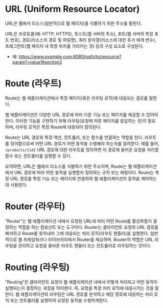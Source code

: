 # URL (Uniform Resource Locator)

URL은 웹에서 리소스(일반적으로 웹 페이지)를 식별하기 위한 주소를 말한다.

URL은 프로토콜(예: HTTP, HTTPS), 호스트(웹 서버의 주소), 포트(웹 서버의 특정 포트 번호), 경로(리소스의 경로 및 파일명), 쿼리 문자열(리소스에 대한 추가 매개 변수), 프래그먼트(웹 페이지 내 특정 위치를 가리키는 것) 등의 구성 요소로 구성된다.

+ 예: https://www.example.com:8080/path/to/resource?param1=value1#section2

# Route (라우트)
 
Route는 웹 애플리케이션에서 특정 페이지(혹은 라우팅 로직)에 대응되는 경로를 말한다.
<!-- 경로인지, 경로에 대응되는 응답 로직인지 헷갈림 -->
웹 애플리케이션은 다양한 URL 경로에 따라 다른 기능 또는 페이지를 제공할 수 있어야 한다. 이러한 기능을 구현하기 위해 라우팅(요청에 따른 페이지를 응답하는 것)이 필요하며, 라우팅 로직은 특정 Route에 대응되어 정의된다.

Route는 URL 경로와 특정 액션, 컨트롤러, 또는 함수를 연결하는 역할을 한다. 라우트를 정의함으로써 어떤 URL 경로가 어떤 동작을 수행해야 하는지를 알려준다.
예를 들어, `/products/{id}` URL 경로에 대한 라우트를 정의하면 이 경로에 들어온 요청을 처리할 함수 또는 컨트롤러를 실행할 수 있다.

요약하면, URL은 웹에서 리소스를 식별하기 위한 주소이며, Route는 웹 애플리케이션에서 URL 경로에 따라 어떤 동작을 실행할지 정의하는 규칙 또는 매핑이다. Route는 특정 URL 경로를 특정 기능 또는 페이지와 연결하여 웹 애플리케이션의 동작을 제어하는 데 사용된다.

# Router (라우터)

"Router"는 웹 애플리케이션 내에서 요청된 URL에 따라 어떤 Route를 활성화할지 결정하는 역할을 하는 컴포넌트 또는 도구이다.
Router는 클라이언트 요청의 URL 경로를 해석하고 Route를 찾아내어 그에 대응되는 처리 로직(라우트 핸들러)을 실행한다.
일반적으로 웹 프레임워크나 라이브러리에서 Router를 제공하며, Router의 역할은 URL 라우팅을 관리하고 요청을 올바른 라우트 핸들러 또는 컨트롤러로 라우팅하는 것이다.

# Routing (라우팅)

"Routing"은 클라이언트 요청이 웹 애플리케이션 내에서 어떻게 처리되고 어떤 동작이 실행되는지 결정하는 과정을 의미한다. 즉, 요청을 특정 처리 로직에 대응시키는 것을 말한다.
웹 애플리케이션의 라우팅은 URL 경로를 분석하고 해당 경로에 대응하는 처리 로직 또는 컨트롤러를 실행하여 요청된 동작을 수행하게된다.


<!-- 요약하면, "Route"는 URL 경로와 특정 페이지나 처리 로직 간의 매핑 규칙을 나타내고, "Router"는 이러한 라우트를 관리하고 요청을 적절한 라우트로 라우팅하는 데 사용되며, "Routing"은 URL 경로를 분석하고 해당 경로에 따른 동작을 수행하는 프로세스나 개념을 말한다.  -->

<!-- 이러한 개념들은 웹 애플리케이션 개발에서 중요한 역할을 한다. -->